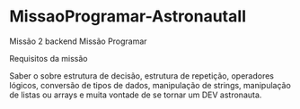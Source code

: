 # MissaoProgramar-AstronautaII
Missão 2 backend Missão Programar

Requisitos  da missão

Saber o sobre estrutura de decisão, estrutura de repetição, operadores lógicos, conversão de tipos de dados, manipulação de strings, manipulação de listas ou arrays e muita vontade de se tornar um DEV astronauta.
